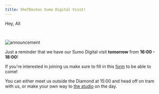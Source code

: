 ```yaml
---
title: ShefDevSoc Sumo Digital Visit!
---
```


Hey, All

&nbsp;

![announcement](https://shefgamedevsoc.github.io/loom/resources/images/A008.png)

Just a reminder that we have our Sumo Digital visit **tomorrow** from **16:00 - 18:00**!


If you're interested in joining us make sure to fill in this [form](https://docs.google.com/forms/u/0/d/e/1FAIpQLSdLSFRpv9Om9frUHQnCmYjO6KG8hvX0qC4BxeMSHj_bLrVUEQ/viewform?usp=sf_link) to be able to come!

You can either meet us outside the Diamond at 15:00 and head off on tram with us, or make your own way to [the studio](https://maps.app.goo.gl/kwQnabZWh5yRzkve6) on the day.